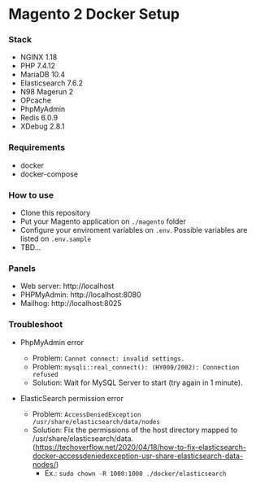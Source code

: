 # Magento 2 Docker Setup

### Stack

- NGINX 1.18
- PHP 7.4.12
- MariaDB 10.4
- Elasticsearch 7.6.2
- N98 Magerun 2
- OPcache
- PhpMyAdmin
- Redis 6.0.9
- XDebug 2.8.1

### Requirements

- docker
- docker-compose

### How to use

- Clone this repository
- Put your Magento application on `./magento` folder
- Configure your enviroment variables on `.env`. Possible variables are listed on `.env.sample`
- TBD...

### Panels

- Web server: http://localhost
- PHPMyAdmin: http://localhost:8080
- Mailhog: http://localhost:8025

### Troubleshoot

- PhpMyAdmin error
    - Problem: `Cannot connect: invalid settings.`
    - Problem: `mysqli::real_connect(): (HY000/2002): Connection refused`
    - Solution: Wait for MySQL Server to start (try again in 1 minute).

- ElasticSearch permission error
    - Problem: `AccessDeniedException /usr/share/elasticsearch/data/nodes`
    - Solution: Fix the permissions of the host directory mapped to /usr/share/elasticsearch/data. (https://techoverflow.net/2020/04/18/how-to-fix-elasticsearch-docker-accessdeniedexception-usr-share-elasticsearch-data-nodes/)
        - Ex.: `sudo chown -R 1000:1000 ./docker/elasticsearch`
